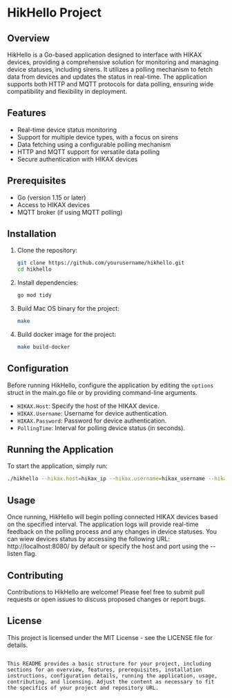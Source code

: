 
# HikHello Project

## Overview
HikHello is a Go-based application designed to interface with HIKAX devices, providing a comprehensive solution for monitoring and managing device statuses, including sirens. It utilizes a polling mechanism to fetch data from devices and updates the status in real-time. The application supports both HTTP and MQTT protocols for data polling, ensuring wide compatibility and flexibility in deployment.

## Features
- Real-time device status monitoring
- Support for multiple device types, with a focus on sirens
- Data fetching using a configurable polling mechanism
- HTTP and MQTT support for versatile data polling
- Secure authentication with HIKAX devices

## Prerequisites
- Go (version 1.15 or later)
- Access to HIKAX devices
- MQTT broker (if using MQTT polling)

## Installation

1. Clone the repository:
   ```bash
   git clone https://github.com/yourusername/hikhello.git
   cd hikhello
   ```

2. Install dependencies:
   ```bash
   go mod tidy
   ```

3. Build Mac OS binary for the project:
   ```bash
   make
   ```
4. Build docker image for the project:
   ```bash
   make build-docker
    ```

## Configuration
Before running HikHello, configure the application by editing the `options` struct in the main.go file or by providing command-line arguments.

- `HIKAX.Host`: Specify the host of the HIKAX device.
- `HIKAX.Username`: Username for device authentication.
- `HIKAX.Password`: Password for device authentication.
- `PollingTime`: Interval for polling device status (in seconds).

## Running the Application
To start the application, simply run:
```bash
./hikhello --hikax.host=hikax_ip --hikax.username=hikax_username --hikax.password=hikax_password
```

## Usage
Once running, HikHello will begin polling connected HIKAX devices based on the specified interval. The application logs will provide real-time feedback on the polling process and any changes in device statuses.
You can wiew devices status by accessing the following URL: http://localhost:8080/ by default or specify the host and port using the --listen flag.

## Contributing
Contributions to HikHello are welcome! Please feel free to submit pull requests or open issues to discuss proposed changes or report bugs.

## License
This project is licensed under the MIT License - see the LICENSE file for details.
```

This README provides a basic structure for your project, including sections for an overview, features, prerequisites, installation instructions, configuration details, running the application, usage, contributing, and licensing. Adjust the content as necessary to fit the specifics of your project and repository URL.